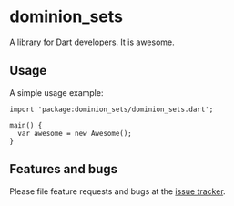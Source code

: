 # dominion_sets

A library for Dart developers. It is awesome.

## Usage

A simple usage example:

    import 'package:dominion_sets/dominion_sets.dart';

    main() {
      var awesome = new Awesome();
    }

## Features and bugs

Please file feature requests and bugs at the [issue tracker][tracker].

[tracker]: http://example.com/issues/replaceme
